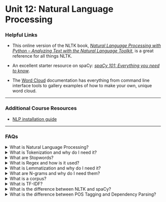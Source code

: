 # Unit 12: Natural Language Processing

### Helpful Links

* This online version of the NLTK book, [*Natural Language Processing with Python – Analyzing Text with the Natural Language Toolkit*](https://www.nltk.org/book/), is a great reference for all things NLTK.

* An excellent starter resource on spaCy: [*spaCy 101: Everything you need to know*](https://spacy.io/usage/spacy-101).

* The [Word Cloud](https://amueller.github.io/word_cloud/) documentation has everything from command line interface tools to gallery examples of how to make your own, unique word cloud.
---

### Additional Course Resources

* [NLP installation guide](nlp-env-install-guide.md)

---

### FAQs

<details>
<summary>What is Natural Language Processing?</summary><br>

Natural language processing is a field focused on the goal of having computers interact with (understand and generate) natural (human) language.

Examples include:
* A spell Checker.

* Talking to digital assistants such as Alexa, Siri or Google Assistant.

* Voice-to-text on mobile devices.

Computer language is very specific; its unambiguous, literal, methodical and mathematical. Human language is quite the opposite. Words can share multiple meanings when used in different contexts, despite being spelled the same or sounding the same.

When translating words between languages, direct word-for-word translation will often sound nonsensical because the order of the words and cultural idioms vary. Even different dialects of the same language can have words or sayings that mean different things depending on your geography.

NLP allows us to process human language and text so that it can be used in machine learning and software applications.

</details>
<details>
<summary>What is Tokenization and why do I need it?</summary><br>

Tokenization is the process of breaking apart language into smaller pieces. A document of text could be tokenized into sentences, the sentences could be tokenized into words or phrases, or a word could be tokenized into characters. Tokens can then be counted, grouped, sorted, and further processed to help us better understand the content of the text. A simple example of tokenization is using Python's `.split()` function to split a sentence into a list of words using the whitespace as a delimiter.

<blockquote>
<details><summary>Word Tokenization</summary><Br>

In the following example we'll use `.split()` and the space delimiter to tokenize our sentence:

![sentence](Images/sentence_split.PNG)

This method works ok, but NLP can become much trickier than breaking down a sentence by a single delimiter. You might need to write code that breaks down an entire text into whole phrases on multiple delimiters. Because of this, we can use the Natural Language ToolKit (NLTK) platform to perform our tokenizing. NLTK provides libraries and tools that help with NLP tasks such as text processing. Let's tokenize the same sentence using NLTK's tokenizer, `word_tokenizer()`:

![sentence1](Images/sentence_tokens.PNG)

This method allows us to handle complex situations such as punctuation. We can also use regular expressions to further customize our tokenizer. This gives us much more flexibility to concisely deliver the intended outcome regardless of how complex the text might be.
</details>
<details><summary>Sentence Tokenization</summary><br>

Sentences can also be tokenized.  In the following example, we'll tokenize a short text into sentences.  First we use `.split()` and the period delimiter:


![sentence3](Images/sentence_sent_split.PNG)

This works ok, but what if we have a more complex text? What if our text has exclamation points or question marks? Or, even trickier, what if our text contains periods that do not denote the end of a sentence, but rather some other punctuation, like the period after *Mr.* or *Mrs.*? To work with this type of text, NLTK offers the `sent_tokenizer()`.  It works much like the `word_tokenizer`, but breaks apart text as sentence chunks, and is smart enough to know where the sentence breaks should be.  An example of using `sent_tokenzier` is as follows:

![sentence4](Images/sentence_sent_tokens.PNG)

</details>
</blockquote><br>
</details>

<details>
<summary>What are Stopwords?</summary><br>

Stopwords are considered words that hold no relevance to the outcome. In the English language words like, _is_, _the_, and  _it_ are considered extraneous. They are words that are used in proper grammar but they hold no bearing on the meaning of the sentence. As part of preprocessing or cleaning data for NLP, its important to remove these words so that unnecessary bias doesn't weigh our model down. NLTK has built-in lists of stopwords in multiple languages and provides methods for extracting these words simply.
<blockquote>
<details><summary>Examples of Stopwords:</summary><br>

We can view the built-in list of English stopwords like this:

![stopwords_english](Images/stopwords_english.PNG)

Similarly, you can invoke other languages. For example, here we look at French stopwords:

![stopwords_french](Images/stopwords_french.PNG)
</details>
<details><summary>Usage:</summary><br>

Once we have our stopwords we can remove them using a for loop. First we store our stopwords as a set in a variable. The `set` data structure creates an unordered list with duplicates removed. Sets make it easy to compare the contents of lists to find their differences:

```python
sw = set(stopwords.words('english'))
```
We can then run a for loop with this list to remove the stopwords:

![sentence_stopwords](Images/sentence_sw.PNG)

</details>
<details><summary>Custom Stopwords:</summary><br>

In certain cases we may have additional words we need to remove. Let's suppose the words `Dylan` and `Eli` are not necessary for our NLP work and we wish to add them to our stopwords. We can add these words to our stopwords list as follows:

```python
sw = set(stopwords.words('english'))
updated_sw = sw.union({'Dylan', 'Eli'})
```
We can then run a for loop with this new list to remove the stopwords which now include `Dylan` and `Eli`. As you can see in our output, this was successful:

![sentence_stopwords](Images/sentence_new_sw.PNG)
</details>
</blockquote><br>
</details>

<details>
<summary>What is Regex and how is it used?</summary><br>

<blockquote>
<details>
<summary>What it is:</summary><br>

Regex stands for *regular expression* and it allows us to search for text using very specific patterns. It can be intimidating at first glance, but it's well worth the little study and persistance required to conquer it, especially in cases of NLP usage. Consider using the find and replace option in your Word processor - it works great for finding specific text, but what if your query is more complex?  Perhaps you are looking for someone's name, and you can only remember that the last name ends with *b*. Regex lets you find that!

</details>

<details>
<summary>How it's used:</summary><br>

Before we tokenize, we use regex to get clean token data. Let's apply regex to the following sentence: *"Dylan and Eli love playing video games. They have lots of favorites."*

First we import the `re` python module, and compile with the pattern we are searching for. In this case we are searching for any character that is not a letter. The `^` symbol indicates *not*. `A-Z` and `a-z` indicate any upper or lower case letter, and the empty `space` at the end indicates a `space`. When we compile using `^A-Za-Z `, we are looking for any character that is not an upper or lower case letter, or a space. We then use `.sub` to substitute something new in the place of any matches. In the example below we are substituting `''` (which is essentially nothing) for any matches, which results in the deletion of that character:

<img src='Images/sentence_regex1.PNG' width=700>

Then we can tokenize our sentence, leaving us with clean token data that has no non-alphanumeric characters:

<img src='Images/sentence_regex2.PNG' width=600>

</details>

<details>
<summary>How to learn more:</summary><br>

Here are some great resources to get you started:

* For a gentle introduction from Python click [here.](https://docs.python.org/3/howto/regex.html#regex-howto)

* For an intro with practice prompts, try [this *Google for Education* module.](https://developers.google.com/edu/python/regular-expressions)

* For a quick glance cheat sheet click [here.](https://www.debuggex.com/cheatsheet/regex/python)

* For hands-on practice click [here](http://play.inginf.units.it/#/) or [here.](https://www.hackerrank.com/domains/regex)

</details>
</blockquote><br>

</details>

<details>
<summary>What is Lemmatization and why do I need it?</summary><br>

Lemmatization is the process of decomposing a word to its root, for example the lemmatized word *busiest* would have a root of *busy*. NLTK provides in-built functionality for this process. The default for this function is to convert plural nouns to singular, but verbs and adjectives can also be converted. To use the function, we import the module and instantiate the object as follows:

```python
from nltk.stem import WordNetLemmatizer
lemmatizer = WordNetLemmatizer()
```

We can then call on the function by using the method `.lemmatize()`. In the following example we will lemmatize the sentence:  *"Dylan and Eli love playing video games. They have lots of favorites."*. The tokenized form of this sentence is as follows:
```python
['dylan',
 'eli',
 'love',
 'playing',
 'video',
 'games',
 '.',
 'lots',
 'favorites',
 '.']
```
To properly lemmatize the `sentence_tokenized` object:

```python
from nltk.stem import WordNetLemmatizer
lemmatizer = WordNetLemmatizer()

result = []
for word in sentence_tokenized:
    word = lemmatizer.lemmatize(word)
    result.append(word)
```
You can see in the following image, that compared to the original output, the new output has converted all plural words to singular:

<img src = 'Images/lemmatize_sentence.png' width = 400>

A more concise way to generate this new list is with a list comprehension. The results are the same:

```python
from nltk.stem import WordNetLemmatizer
lemmatizer = WordNetLemmatizer()

result = [lemmatizer.lemmatize(word) for word in sentence_tokenized]
```
</details>

<details>
<summary>What are N-grams and why do I need them?</summary><br>

<blockquote>
<details>
<summary>What they are:</summary><br>

Ngrams are word groupings that are grouped by **N** number of words. For example, let's use part of our original sentence object: *Dylan and Eli love playing video games.* If we grouped this sentence into bigrams (groups of 2 words), the division would be:

*Dylan and*,<br>
*and Eli*,<br>
*Eli love*,<br>
*love playing*,<br>
*playing video*,<br>
*video games.*<br>

</details>
<details>
<summary>How to find them programmatically:</summary><br>

To get the ngram count of a text using NLTK, we must first tokenize our text using `word_tokenizer`:

Input:
```python
from nltk.tokenize import word_tokenize

sentence = 'Dylan and Eli love playing video games.'
sentence = word_tokenize(sentence)
print(sentence)
```

Output:
```python
['Dylan',
 'and',
 'Eli',
 'love',
 'playing',
 'video',
 'games',
 '.']
```

We can then use NLTK to work with ngrams as follows:

Input:
```python
from nltk.util import ngrams
from collections import Counter

Counter(ngrams(sentence, n=2))
```
Output:
```python
Counter({('Dylan', 'and'): 1,
         ('and', 'Eli'): 1,
         ('Eli', 'love'): 1,
         ('love', 'playing'): 1,
         ('playing', 'video'): 1,
         ('video', 'games'): 1,
         ('games', '.'): 1,
```

The output is a dictionary of values that hold our two word combinations and the number of times those two words appear together.
</details>
<details>
<summary>Why they're important:</summary><br>

Ngrams give NLP models more predictive power by revealing the context of words through analysis of their patterns. Humans innately understand the context of language by processing a sentence as we hear it.  We can tell by tone and inflection if the statement is a question or exlamation, and we can tell by word placement if a statement is postive or negative.  Ngrams give computers a similar ability by looking at groups of words. For an example, let's use the following sentence: *Let's hammer out the details.*. The bigrams for the sentence are:

*Let's hammer*,<br>
*hammer out*,<br>
*out the*,<br>
*the details*<br>

Ngrams give context to this statement by looking at how the meaning changes when words are grouped in certain ways. The word *hammer* in this instance has bigrams of *Let's hammer* and *hammer out*.  The words *Let's* and *out* gives context that *hammer* in this instance is being used as a verb. The bigrams *hammer out* and *the details* might also tell our model that the word *hammer* is not being used literally, but rather in a context of clarification.

If instead our sentence were *I need the hammer*, then having the word *the* preceding the word *hammer* will give the context that hammer in this case is a noun.  Were the sentence *Let's hammer out the details...not!*, then the word *not* would negate the sentence and also hint at sarcasm.  Both examples show how a slight change in pattern and word order can alter the entire context of a sentence.  Ngrams help models pick up on these cues.





</details>
</blockquote><br>

</details>

<details>
<summary>What is a corpus?</summary><br>

In linguistics and NLP, _corpus_ refers to a collection of texts that may be formed of a single language of texts or can span multiple languages. It can be thought of as a dataset that is specific to NLP tasks. Corpora are vital for NLP, as they are used for benchmarking a model's performance, NLP testing, and because effective NLP requires large quantities of text-based data that include as many words as possible. The larger the corpus (dataset), the more likely low-frequency words are to be included in the text.

There are numerous well known corpora used in NLP, some are general for language based applications, and some are more specialized for task specific applications. For example, when working on sentiment analysis projects, you could use the IMDB Reviews or Yelp Reviews corpora.

For more info on corpora, how they work in NLP and where you can find corpora to use in your own projects click [here.](https://devopedia.org/text-corpus-for-nlp)

</details>

<details>
<summary>What is TF-IDF?</summary><br>

Term Frequency * Inverse Document Frequency, or TF-IDF for short, is a weighting factor intended to measure how important a word is to a document in a corpus. It is calculated by combining the Term Frequency (TF) and the Inverse Document Frequency (IDF) to get a weighted value.

Term frequency (TF) is the count of the word in a document of the corpus. Inverse document frequency (IDF) is the number of documents the word appears in throughout the corpus. An increase in TF will make the TF-IDF score go higher, because the more often a word is counted, it can be considered to be more relevant. An increase in IDF will make the TF-IDF score go lower, because the more often a word appears throughout all the documents, it is considered more common and irrevelant.

The higher the TF-IDF score, the more common the word, the lower the TF-IDF score, the more unique (relevant) the word.
<blockquote>

For example:

If the word ***play*** appears **500** times in my **10,000** word document then the TF is high:  **`500 / 10,000 = 0.05`**.

If I have **10,000** documents and ***video*** only appears in **10** of them, then IDF is low: **`LOG(10,000 / 10) = 3`**

In this example, the TF-IDF is: **`0.05 * 3 = 0.15`**.

In the following list of list of words with TF-IDF values, the word *games* has the highest score, meaning it is a more relevant word than *play* or *video*.

|Word|TF-IDF|
| :----: | :----: |
|*play*|0.15|
|*video*|0.32|
|*games*|0.47|

</blockquote><br>
</details>

<details>
<summary>What is the difference between NLTK and spaCy?</summary><br>

The primary difference between NLTK and spaCy is that NLTK uses a rule-based approach and spaCy uses a statistical-based approach.

With a rule-based approach, the model deterministically draws conclusions from the text using the rules of the selected language. With NLTK, the word *sick* is negative based on rules that dictate that relationship. With a statistical approach, machine learning can be used to make decisions using the context of the text. SpaCy might notice that the word *sick* is used in a context that implies a positive relationship, for example *That steak was grilled to perfection! It was sick!*

Additionally, NLTK was built with research and education in mind. It's a great resource for exploring your text data and conducting analyses, however all data is represented as strings which can make it more difficult to work with on a larger scale. SpaCy was built with production performance in mind and tends to be faster than NLTK. All data with SpaCy is represented as objects and more task based functionality is provided.

</details>
<details>
<summary>What is the difference between POS Tagging and Dependency Parsing?</summary><br>

Part of speech tagging (POS tagging) is the process of labeling each word or token in a sentence as its part of speech (noun, verb, adjective), while dependency parsing takes those words and determines the relationships between each. Dependency parsing is the step that comes after POS tagging.

If we were to POS tag and depedency parse the following sentence:
`'Dylan and Eli love video games.'`, the results would look like this:
<img src='Images/sentence_dependencies.PNG' width = 900>

</details>
